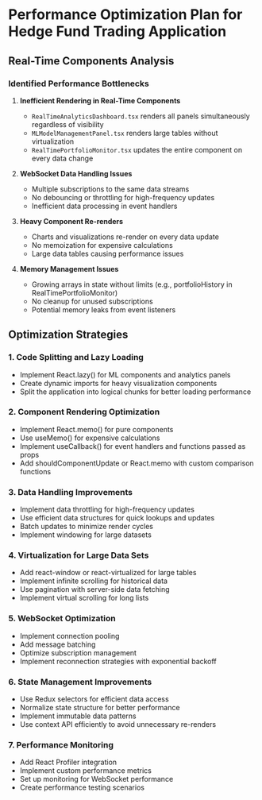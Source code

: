 # Performance Optimization Plan for Hedge Fund Trading Application

## Real-Time Components Analysis

### Identified Performance Bottlenecks

1. **Inefficient Rendering in Real-Time Components**
   - `RealTimeAnalyticsDashboard.tsx` renders all panels simultaneously regardless of visibility
   - `MLModelManagementPanel.tsx` renders large tables without virtualization
   - `RealTimePortfolioMonitor.tsx` updates the entire component on every data change

2. **WebSocket Data Handling Issues**
   - Multiple subscriptions to the same data streams
   - No debouncing or throttling for high-frequency updates
   - Inefficient data processing in event handlers

3. **Heavy Component Re-renders**
   - Charts and visualizations re-render on every data update
   - No memoization for expensive calculations
   - Large data tables causing performance issues

4. **Memory Management Issues**
   - Growing arrays in state without limits (e.g., portfolioHistory in RealTimePortfolioMonitor)
   - No cleanup for unused subscriptions
   - Potential memory leaks from event listeners

## Optimization Strategies

### 1. Code Splitting and Lazy Loading
- Implement React.lazy() for ML components and analytics panels
- Create dynamic imports for heavy visualization components
- Split the application into logical chunks for better loading performance

### 2. Component Rendering Optimization
- Implement React.memo() for pure components
- Use useMemo() for expensive calculations
- Implement useCallback() for event handlers and functions passed as props
- Add shouldComponentUpdate or React.memo with custom comparison functions

### 3. Data Handling Improvements
- Implement data throttling for high-frequency updates
- Use efficient data structures for quick lookups and updates
- Batch updates to minimize render cycles
- Implement windowing for large datasets

### 4. Virtualization for Large Data Sets
- Add react-window or react-virtualized for large tables
- Implement infinite scrolling for historical data
- Use pagination with server-side data fetching
- Implement virtual scrolling for long lists

### 5. WebSocket Optimization
- Implement connection pooling
- Add message batching
- Optimize subscription management
- Implement reconnection strategies with exponential backoff

### 6. State Management Improvements
- Use Redux selectors for efficient data access
- Normalize state structure for better performance
- Implement immutable data patterns
- Use context API efficiently to avoid unnecessary re-renders

### 7. Performance Monitoring
- Add React Profiler integration
- Implement custom performance metrics
- Set up monitoring for WebSocket performance
- Create performance testing scenarios